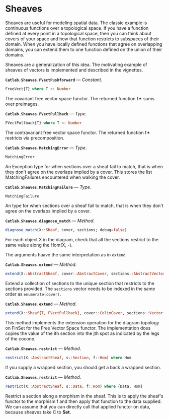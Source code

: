 


# Sheaves


Sheaves are useful for modeling spatial data. The classic example is continuous functions over a topological space. If you have a function defined at every point in a topological space, then you can think about covers of your space and how that function restricts to subspaces of their domain. When you have locally defined functions that agree on overlapping domains, you can extend them to one function defined on the union of their domains.


Sheaves are a generalization of this idea. The motivating example of sheaves of vectors is implemented and described in the vignettes.

**`Catlab.Sheaves.FVectPushforward`** &mdash; *Constant*.



```julia
FreeVect{T} where T <: Number
```

The covariant free vector space functor.  The returned  function f✶ sums over preimages.

**`Catlab.Sheaves.FVectPullback`** &mdash; *Type*.



```julia
FVectPullback{T} where T <: Number
```

The contravariant free vector space functor.  The returned function f✶ restricts via precomposition.

**`Catlab.Sheaves.MatchingError`** &mdash; *Type*.



```julia
MatchingError
```

An Exception type for when sections over a sheaf fail to match, that is when they don't agree on the overlaps implied by a cover. This stores the list MatchingFailures encountered when walking the cover.

**`Catlab.Sheaves.MatchingFailure`** &mdash; *Type*.



```julia
MatchingFailure
```

An type for when sections over a sheaf fail to match, that is when they don't agree on the overlaps implied by a cover.

**`Catlab.Sheaves.diagnose_match`** &mdash; *Method*.



```julia
diagnose_match(X::Sheaf, cover, sections; debug=false)
```

For each object X in the diagram, check that all the sections restrict to the same value along the Hom(X, -).

The arguments haave the same interpretation as in `extend`.

**`Catlab.Sheaves.extend`** &mdash; *Method*.



```julia
extend(X::AbstractSheaf, cover::AbstractCover, sections::AbstractVector)
```

Extend a collection of sections to the unique section that restricts to the sections provided. The `sections` vector needs to be indexed in the same order as `enumerate(cover)`.

**`Catlab.Sheaves.extend`** &mdash; *Method*.



```julia
extend(X::Sheaf{T, FVectPullback}, cover::ColimCover, sections::Vector{Vector{R}}; check=true, debug=false) where {T<:DiagramTopology, R}
```

This method implements the extension operation for the diagram topology on FinSet for the Free Vector Space functor. The implementation does copies the value of the ith section into the jth spot as indicated by the legs of the cocone.

**`Catlab.Sheaves.restrict`** &mdash; *Method*.



```julia
restrict(X::AbstractSheaf, s::Section, f::Hom) where Hom
```

If you supply a wrapped section, you should get a back a wrapped section.

**`Catlab.Sheaves.restrict`** &mdash; *Method*.



```julia
restrict(X::AbstractSheaf, s::Data, f::Hom) where {Data, Hom}
```

Restrict a section along a morphism in the sheaf. This is to apply the sheaf's functor to the morphism f and then apply that function to the data supplied.  We can assume that you can directly call that applied functor on data, because sheaves take C to **Set**.


